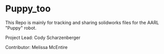 # Puppy_too

This Repo is mainly for tracking and sharing solidworks files for the AARL "Puppy" robot.

Project Lead: Cody Scharzenberger

Contributor: Melissa McEntire
